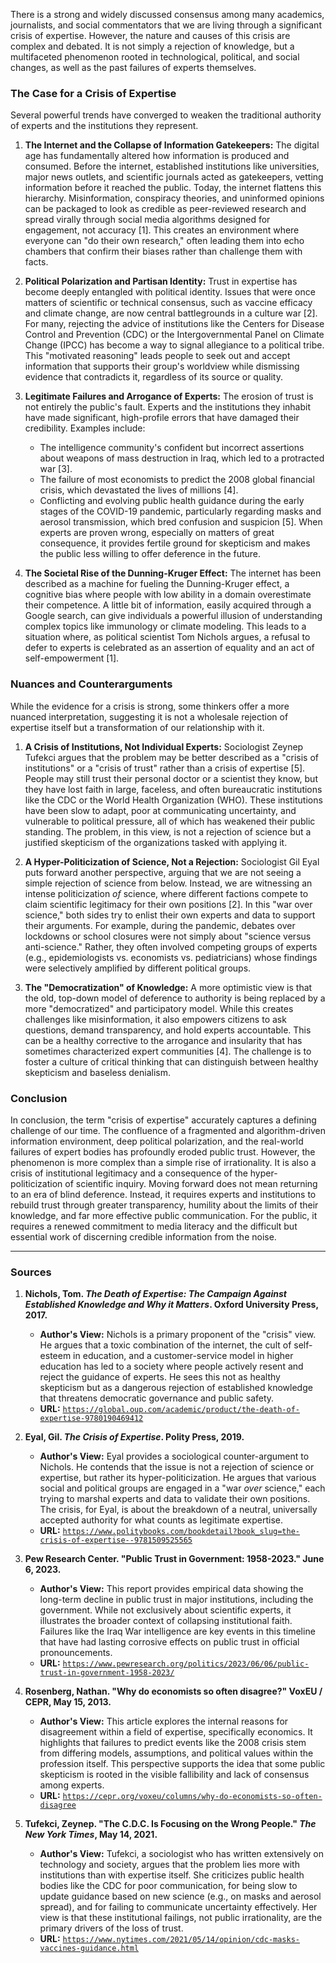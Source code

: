 There is a strong and widely discussed consensus among many academics, journalists, and social commentators that we are living through a significant crisis of expertise. However, the nature and causes of this crisis are complex and debated. It is not simply a rejection of knowledge, but a multifaceted phenomenon rooted in technological, political, and social changes, as well as the past failures of experts themselves.

### The Case for a Crisis of Expertise

Several powerful trends have converged to weaken the traditional authority of experts and the institutions they represent.

1.  **The Internet and the Collapse of Information Gatekeepers:** The digital age has fundamentally altered how information is produced and consumed. Before the internet, established institutions like universities, major news outlets, and scientific journals acted as gatekeepers, vetting information before it reached the public. Today, the internet flattens this hierarchy. Misinformation, conspiracy theories, and uninformed opinions can be packaged to look as credible as peer-reviewed research and spread virally through social media algorithms designed for engagement, not accuracy [1]. This creates an environment where everyone can "do their own research," often leading them into echo chambers that confirm their biases rather than challenge them with facts.

2.  **Political Polarization and Partisan Identity:** Trust in expertise has become deeply entangled with political identity. Issues that were once matters of scientific or technical consensus, such as vaccine efficacy and climate change, are now central battlegrounds in a culture war [2]. For many, rejecting the advice of institutions like the Centers for Disease Control and Prevention (CDC) or the Intergovernmental Panel on Climate Change (IPCC) has become a way to signal allegiance to a political tribe. This "motivated reasoning" leads people to seek out and accept information that supports their group's worldview while dismissing evidence that contradicts it, regardless of its source or quality.

3.  **Legitimate Failures and Arrogance of Experts:** The erosion of trust is not entirely the public's fault. Experts and the institutions they inhabit have made significant, high-profile errors that have damaged their credibility. Examples include:
    *   The intelligence community's confident but incorrect assertions about weapons of mass destruction in Iraq, which led to a protracted war [3].
    *   The failure of most economists to predict the 2008 global financial crisis, which devastated the lives of millions [4].
    *   Conflicting and evolving public health guidance during the early stages of the COVID-19 pandemic, particularly regarding masks and aerosol transmission, which bred confusion and suspicion [5].
    When experts are proven wrong, especially on matters of great consequence, it provides fertile ground for skepticism and makes the public less willing to offer deference in the future.

4.  **The Societal Rise of the Dunning-Kruger Effect:** The internet has been described as a machine for fueling the Dunning-Kruger effect, a cognitive bias where people with low ability in a domain overestimate their competence. A little bit of information, easily acquired through a Google search, can give individuals a powerful illusion of understanding complex topics like immunology or climate modeling. This leads to a situation where, as political scientist Tom Nichols argues, a refusal to defer to experts is celebrated as an assertion of equality and an act of self-empowerment [1].

### Nuances and Counterarguments

While the evidence for a crisis is strong, some thinkers offer a more nuanced interpretation, suggesting it is not a wholesale rejection of expertise itself but a transformation of our relationship with it.

1.  **A Crisis of Institutions, Not Individual Experts:** Sociologist Zeynep Tufekci argues that the problem may be better described as a "crisis of institutions" or a "crisis of trust" rather than a crisis of expertise [5]. People may still trust their personal doctor or a scientist they know, but they have lost faith in large, faceless, and often bureaucratic institutions like the CDC or the World Health Organization (WHO). These institutions have been slow to adapt, poor at communicating uncertainty, and vulnerable to political pressure, all of which has weakened their public standing. The problem, in this view, is not a rejection of science but a justified skepticism of the organizations tasked with applying it.

2.  **A Hyper-Politicization of Science, Not a Rejection:** Sociologist Gil Eyal puts forward another perspective, arguing that we are not seeing a simple rejection of science from below. Instead, we are witnessing an intense politicization *of* science, where different factions compete to claim scientific legitimacy for their own positions [2]. In this "war over science," both sides try to enlist their own experts and data to support their arguments. For example, during the pandemic, debates over lockdowns or school closures were not simply about "science versus anti-science." Rather, they often involved competing groups of experts (e.g., epidemiologists vs. economists vs. pediatricians) whose findings were selectively amplified by different political groups.

3.  **The "Democratization" of Knowledge:** A more optimistic view is that the old, top-down model of deference to authority is being replaced by a more "democratized" and participatory model. While this creates challenges like misinformation, it also empowers citizens to ask questions, demand transparency, and hold experts accountable. This can be a healthy corrective to the arrogance and insularity that has sometimes characterized expert communities [4]. The challenge is to foster a culture of critical thinking that can distinguish between healthy skepticism and baseless denialism.

### Conclusion

In conclusion, the term "crisis of expertise" accurately captures a defining challenge of our time. The confluence of a fragmented and algorithm-driven information environment, deep political polarization, and the real-world failures of expert bodies has profoundly eroded public trust. However, the phenomenon is more complex than a simple rise of irrationality. It is also a crisis of institutional legitimacy and a consequence of the hyper-politicization of scientific inquiry. Moving forward does not mean returning to an era of blind deference. Instead, it requires experts and institutions to rebuild trust through greater transparency, humility about the limits of their knowledge, and far more effective public communication. For the public, it requires a renewed commitment to media literacy and the difficult but essential work of discerning credible information from the noise.

---

### Sources

1.  **Nichols, Tom. *The Death of Expertise: The Campaign Against Established Knowledge and Why it Matters*. Oxford University Press, 2017.**
    *   **Author's View:** Nichols is a primary proponent of the "crisis" view. He argues that a toxic combination of the internet, the cult of self-esteem in education, and a customer-service model in higher education has led to a society where people actively resent and reject the guidance of experts. He sees this not as healthy skepticism but as a dangerous rejection of established knowledge that threatens democratic governance and public safety.
    *   **URL:** [`https://global.oup.com/academic/product/the-death-of-expertise-9780190469412`](https://global.oup.com/academic/product/the-death-of-expertise-9780190469412)

2.  **Eyal, Gil. *The Crisis of Expertise*. Polity Press, 2019.**
    *   **Author's View:** Eyal provides a sociological counter-argument to Nichols. He contends that the issue is not a rejection of science or expertise, but rather its hyper-politicization. He argues that various social and political groups are engaged in a "war *over* science," each trying to marshal experts and data to validate their own positions. The crisis, for Eyal, is about the breakdown of a neutral, universally accepted authority for what counts as legitimate expertise.
    *   **URL:** [`https://www.politybooks.com/bookdetail?book_slug=the-crisis-of-expertise--9781509525565`](https://www.politybooks.com/bookdetail?book_slug=the-crisis-of-expertise--9781509525565)

3.  **Pew Research Center. "Public Trust in Government: 1958-2023." June 6, 2023.**
    *   **Author's View:** This report provides empirical data showing the long-term decline in public trust in major institutions, including the government. While not exclusively about scientific experts, it illustrates the broader context of collapsing institutional faith. Failures like the Iraq War intelligence are key events in this timeline that have had lasting corrosive effects on public trust in official pronouncements.
    *   **URL:** [`https://www.pewresearch.org/politics/2023/06/06/public-trust-in-government-1958-2023/`](https://www.pewresearch.org/politics/2023/06/06/public-trust-in-government-1958-2023/)

4.  **Rosenberg, Nathan. "Why do economists so often disagree?" VoxEU / CEPR, May 15, 2013.**
    *   **Author's View:** This article explores the internal reasons for disagreement within a field of expertise, specifically economics. It highlights that failures to predict events like the 2008 crisis stem from differing models, assumptions, and political values within the profession itself. This perspective supports the idea that some public skepticism is rooted in the visible fallibility and lack of consensus among experts.
    *   **URL:** [`https://cepr.org/voxeu/columns/why-do-economists-so-often-disagree`](https://cepr.org/voxeu/columns/why-do-economists-so-often-disagree)

5.  **Tufekci, Zeynep. "The C.D.C. Is Focusing on the Wrong People." *The New York Times*, May 14, 2021.**
    *   **Author's View:** Tufekci, a sociologist who has written extensively on technology and society, argues that the problem lies more with institutions than with expertise itself. She criticizes public health bodies like the CDC for poor communication, for being slow to update guidance based on new science (e.g., on masks and aerosol spread), and for failing to communicate uncertainty effectively. Her view is that these institutional failings, not public irrationality, are the primary drivers of the loss of trust.
    *   **URL:** [`https://www.nytimes.com/2021/05/14/opinion/cdc-masks-vaccines-guidance.html`](https://www.nytimes.com/2021/05/14/opinion/cdc-masks-vaccines-guidance.html)